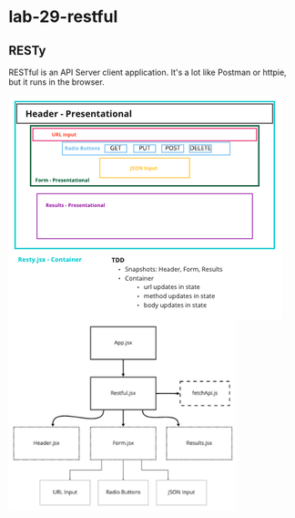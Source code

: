 # lab-29-restful

## RESTy

RESTful is an API Server client application. It's a lot like Postman or httpie, but it runs in the browser.

<img src='./planning.png' alt='planning' />
<img src='./flowchart.png' alt='flowchart' width='400px' />

